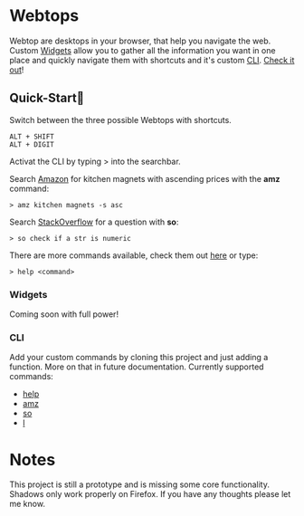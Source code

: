 # Webtops
Webtop are desktops in your browser, that help you navigate the web.
Custom [Widgets](#Widgets) allow you to gather all the information you want in one place and
quickly navigate them with shortcuts and it's custom [CLI](#CLI).
[Check it out](https://liamvdv.github.io)!

## Quick-Start🚀
Switch between the three possible Webtops with shortcuts.
```
ALT + SHIFT
ALT + DIGIT
```

Activat the CLI by typing > into the searchbar.

Search [Amazon](https://amazon.com/) for kitchen magnets with ascending prices with the **amz** command:
```
> amz kitchen magnets -s asc
```
Search [StackOverflow](https://stackoverflow.com/) for a question with **so**:
```
> so check if a str is numeric
```

There are more commands available, check them out [here](docs/cli.md) or type:
```
> help <command>
```

### Widgets
Coming soon with full power!

### CLI
Add your custom commands by cloning this project and just adding a function. More on that in future documentation.
Currently supported commands:

- [help](docs/cli.md#help)
- [amz](docs/cli.md#amz)
- [so](docs/cli.md#so)
- [l](docs/cli.md#l)


# Notes
This project is still a prototype and is missing some core functionality. Shadows only work properly on Firefox. If you have any thoughts please let me know. 